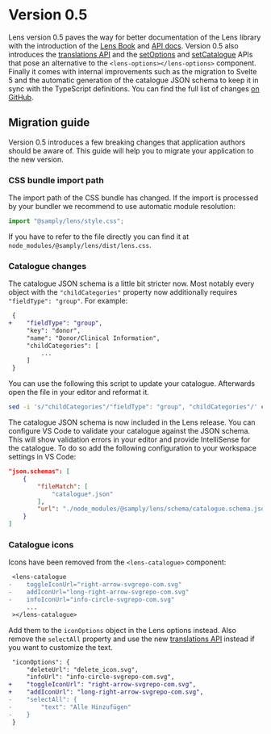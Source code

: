 # Version 0.5

Lens version 0.5 paves the way for better documentation of the Lens library with the introduction of the [Lens Book](https://samply.github.io/lens/book/) and [API docs](https://samply.github.io/lens/docs/). Version 0.5 also introduces the [translations API](../guide/translations.md) and the [setOptions](https://samply.github.io/lens/docs/functions/setOptions.html) and [setCatalogue](https://samply.github.io/lens/docs/functions/setCatalogue.html) APIs that pose an alternative to the `<lens-options></lens-options>` component. Finally it comes with internal improvements such as the migration to Svelte 5 and the automatic generation of the catalogue JSON schema to keep it in sync with the TypeScript definitions. You can find the full list of changes [on GitHub](https://github.com/samply/lens/releases/tag/v0.5).

## Migration guide

Version 0.5 introduces a few breaking changes that application authors should be aware of. This guide will help you to migrate your application to the new version.

### CSS bundle import path

The import path of the CSS bundle has changed. If the import is processed by your bundler we recommend to use automatic module resolution:

```js
import "@samply/lens/style.css";
```

If you have to refer to the file directly you can find it at `node_modules/@samply/lens/dist/lens.css`.

### Catalogue changes

The catalogue JSON schema is a little bit stricter now. Most notably every object with the `"childCategories"` property now additionally requires `"fieldType": "group"`. For example:

```diff
 {
+    "fieldType": "group",
     "key": "donor",
     "name": "Donor/Clinical Information",
     "childCategories": [
         ...
     ]
 }
```

You can use the following this script to update your catalogue. Afterwards open the file in your editor and reformat it.

```bash
sed -i 's/"childCategories"/"fieldType": "group", "childCategories"/' catalogue.json
```

The catalogue JSON schema is now included in the Lens release. You can configure VS Code to validate your catalogue against the JSON schema. This will show validation errors in your editor and provide IntelliSense for the catalogue. To do so add the following configuration to your workspace settings in VS Code:

```json
"json.schemas": [
    {
        "fileMatch": [
            "catalogue*.json"
        ],
        "url": "./node_modules/@samply/lens/schema/catalogue.schema.json",
    }
]
```

### Catalogue icons

Icons have been removed from the `<lens-catalogue>` component:

```diff
 <lens-catalogue
-    toggleIconUrl="right-arrow-svgrepo-com.svg"
-    addIconUrl="long-right-arrow-svgrepo-com.svg"
-    infoIconUrl="info-circle-svgrepo-com.svg"
     ...
 ></lens-catalogue>
```

Add them to the `iconOptions` object in the Lens options instead. Also remove the `selectAll` property and use the new [translations API](../guide/translations.md) instead if you want to customize the text.

```diff
 "iconOptions": {
     "deleteUrl": "delete_icon.svg",
     "infoUrl": "info-circle-svgrepo-com.svg",
+    "toggleIconUrl": "right-arrow-svgrepo-com.svg",
+    "addIconUrl": "long-right-arrow-svgrepo-com.svg",
-    "selectAll": {
-        "text": "Alle Hinzufügen"
-    }
 }
```
